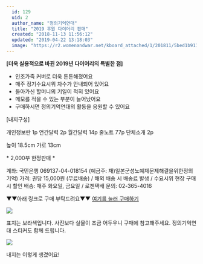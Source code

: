 ```yaml
---
  id: 129
  uid: 2
  author_name: "정의기억연대"
  title: "2019 후원 다이어리 판매"
  created: "2018-11-13 11:56:12"
  updated: "2019-04-22 13:18:03"
  image: "https://r2.womenandwar.net/kboard_attached/1/201811/5bed1b911cd926538374.png"
---
```

**\[더욱 실용적으로 바뀐 2019년 다이어리의 특별한 점\]**

- 인조가죽 커버로 더욱 튼튼해졌어요
- 매주 정기수요시위 차수가 안내되어 있어요
- 돌아가신 할머니의 기일이 적혀 있어요
- 메모를 적을 수 있는 부분이 늘어났어요
- 구매하시면 정의기억연대의 활동을 응원할 수 있어요

\[내지구성\]

개인정보란 1p
연간달력 2p
월간달력 14p
줄노트 77p
단체소개 2p

높이 18.5cm 가로 13cm

\* 2,000부 한정판매 \*

계좌: 국민은행 069137-04-018154 (예금주: 재)일본군성노예제문제해결을위한정의기억)
가격: 권당 15,000원 (무료배송) / 해외 배송 시 배송료 발생 / 수요시위 현장 구매 시 할인
배송: 매주 화요일, 금요일 / 로젠택배
문의: 02-365-4016

▼▼아래 링크로 구매 부탁드려요▼▼
[여기를 눌러 구매하기](https://goo.gl/forms/GqlXtktew6JpPT873)

 ![](https://r2.womenandwar.net/kboard_attached/1/201811/5bed1b911cd926538374.png) 

표지는 보라색입니다. 사진보다 실물이 조금 어두우니 구매에 참고해주세요. 정의기억연대 스티커도 함께 드립니다.

![](https://r2.womenandwar.net/kboard_attached/1/201811/5bed1b957c6937857973.png)

내지는 이렇게 생겼어요!